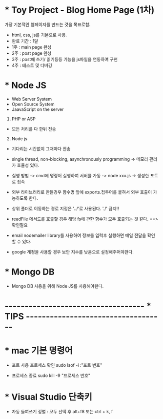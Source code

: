 # * Toy Project - Blog Home Page (1차)

가장 기본적인 웹페이지를 만드는 것을 목표로함.
- html, css, js를 기본으로 사용.
- 완료 기간 : 1달
- 1주 : main page 완성
- 2주 : post page 완성
- 3주 : post에 쓰기/ 읽기등등 기능을 js파일을 연동하여 구현
- 4주 : 테스트 및 디버깅

# * Node JS

- Web Server System
- Open Source System
- JaavaScript on the server

1. PHP or ASP
- 모든 처리를 다 한뒤 전송

2. Node js
- 기다리는 시간없이 그때마다 전송
- single thread, non-blocking, asynchronously programming => 메모리 관리가 효율성 있다.

- 실행 방법
-> cmd에 명령어 실행하여 서버를 가동
-> node xxx.js
-> 생성한 포트로 접속

- 외부 라이브러리로 만들경우 함수명 앞에 exports.접두어를 붙혀서 외부 호출이 가능하도록 한다.
- 상위 폴더로 이동하는 경로 지정은 '../'로 사용된다. './' 금지!!
- readFile 메서드를 호출할 경우 해당 fs에 관한 함수가 모두 호출되는 것 같다. ==> 확인필요
- email nodemailer library를 사용하여 정보를 입력후 실행하면 메일 전달을 확인할 수 있다.
- google 계정을 사용할 경우 보안 지수를 낮음으로 설정해주어야한다.

# * Mongo DB
- Mongo DB 사용을 위해 Node JS를 사용해야한다.

# ----------------------------------- * TIPS -----------------------------------

# * mac 기본 명령어
- 포트 사용 프로세스 확인
sudo lsof -i :"포트 번호"

- 프로세스 종료
sudo kill -9 "프로세스 번호"

# * Visual Studio 단축키
- 자동 들여쓰기 정렬 : 모두 선택 후 alt+f8 또는 ctrl + k, f